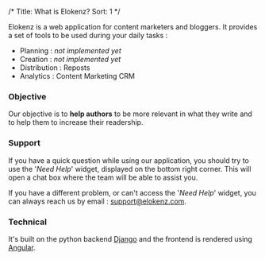 /*
Title: What is Elokenz?
Sort: 1
*/

Elokenz is a web application for content marketers and bloggers. It provides a set of tools to be used during your daily tasks : 

* Planning : _not implemented yet_
* Creation : _not implemented yet_
* Distribution : Reposts
* Analytics : Content Marketing CRM


### Objective
Our objective is to **help authors** to be more relevant in what they write and to help them to increase their readership.

### Support
If you have a quick question while using our application, you should try to use the '_Need Help_' widget, displayed on the bottom right corner. This will open a chat box where the team will be able to assist you.

If you have a different problem, or can't access the '_Need Help_' widget, you can always reach us by email : [support@elokenz.com](support@elokenz.com).


### Technical
It's built on the python backend [Django](https://www.djangoproject.com/) and the frontend is rendered using [Angular](https://angularjs.org/).
